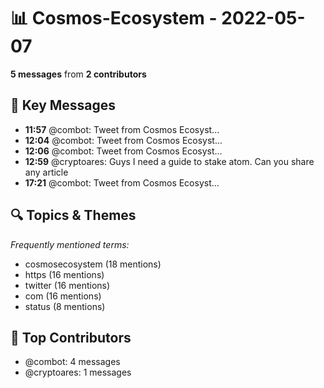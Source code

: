 # 📊 Cosmos-Ecosystem - 2022-05-07
**5 messages** from **2 contributors**

## 💬 Key Messages
- **11:57** @combot: [‌‌‌‌‎⁠](https://twitter.com/CosmosEcosystem/status/1522908517425950720)Tweet from Cosmos Ecosyst...
- **12:04** @combot: [‌‌‌‌‎⁠](https://twitter.com/CosmosEcosystem/status/1522910251145641985)Tweet from Cosmos Ecosyst...
- **12:06** @combot: [‌‌‌‌‎⁠](https://twitter.com/CosmosEcosystem/status/1522910637780877312)Tweet from Cosmos Ecosyst...
- **12:59** @cryptoares: Guys I need a guide to stake atom. Can you share any article
- **17:21** @combot: [‌‌‌‌‎⁠](https://twitter.com/CosmosEcosystem/status/1522990102552612867)Tweet from Cosmos Ecosyst...

## 🔍 Topics & Themes
*Frequently mentioned terms:*
- cosmosecosystem (18 mentions)
- https (16 mentions)
- twitter (16 mentions)
- com (16 mentions)
- status (8 mentions)

## 👥 Top Contributors
- @combot: 4 messages
- @cryptoares: 1 messages